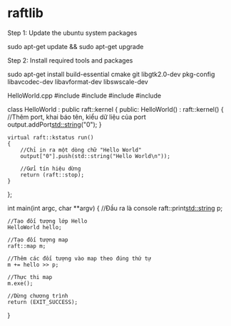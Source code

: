 # raftlib

Step 1: Update the ubuntu system packages

sudo apt-get update && sudo apt-get upgrade

Step 2: Install required tools and packages

sudo apt-get install build-essential cmake git libgtk2.0-dev pkg-config libavcodec-dev libavformat-dev libswscale-dev

HelloWorld.cpp
#include <raft>
#include <raftio>
#include <cstdlib>
#include <string>

class HelloWorld : public raft::kernel
{
public:
    HelloWorld() : raft::kernel()
    {
        //Thêm port, khai báo tên, kiểu dữ liệu của port 
        output.addPort<std::string>("0");
    }

    virtual raft::kstatus run()
    {
        //Chỉ in ra một dòng chữ "Hello World"
        output["0"].push(std::string("Hello World\n"));

        //Gửi tín hiệu dừng
        return (raft::stop);
    }
};

int main(int argc, char **argv)
{
    //Đầu ra là console 
    raft::print<std::string> p;

    //Tạo đối tượng lớp Hello 
    HelloWorld hello;
    
    //Tạo đối tượng map 
    raft::map m;
    
    //Thêm các đối tượng vào map theo đúng thứ tự 
    m += hello >> p;
    
    //Thực thi map 
    m.exe();

    //Dừng chương trình 
    return (EXIT_SUCCESS);
}
